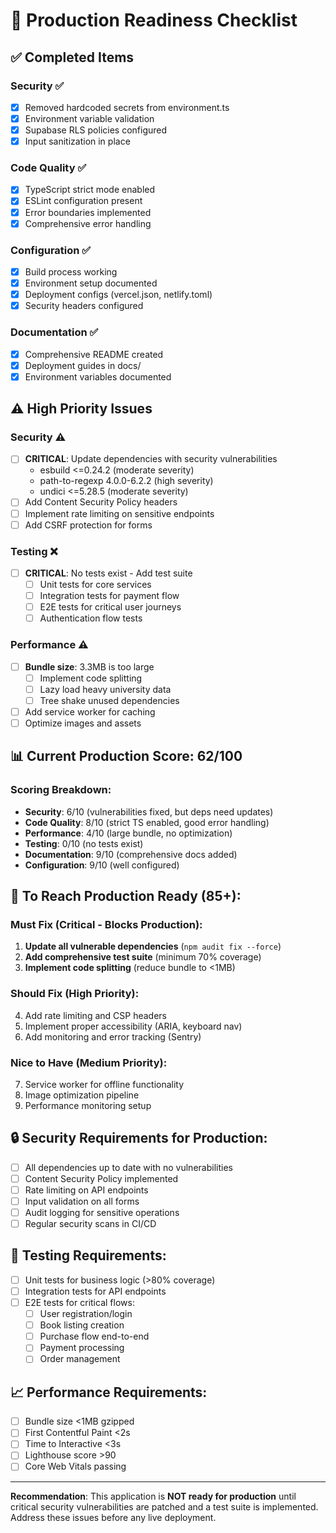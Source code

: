# 🚀 Production Readiness Checklist

## ✅ Completed Items

### Security ✅
- [x] Removed hardcoded secrets from environment.ts
- [x] Environment variable validation
- [x] Supabase RLS policies configured
- [x] Input sanitization in place

### Code Quality ✅
- [x] TypeScript strict mode enabled
- [x] ESLint configuration present
- [x] Error boundaries implemented
- [x] Comprehensive error handling

### Configuration ✅  
- [x] Build process working
- [x] Environment setup documented
- [x] Deployment configs (vercel.json, netlify.toml)
- [x] Security headers configured

### Documentation ✅
- [x] Comprehensive README created
- [x] Deployment guides in docs/
- [x] Environment variables documented

## ⚠️ High Priority Issues

### Security ⚠️
- [ ] **CRITICAL**: Update dependencies with security vulnerabilities
  - esbuild <=0.24.2 (moderate severity)
  - path-to-regexp 4.0.0-6.2.2 (high severity)  
  - undici <=5.28.5 (moderate severity)
- [ ] Add Content Security Policy headers
- [ ] Implement rate limiting on sensitive endpoints
- [ ] Add CSRF protection for forms

### Testing ❌ 
- [ ] **CRITICAL**: No tests exist - Add test suite
  - [ ] Unit tests for core services
  - [ ] Integration tests for payment flow
  - [ ] E2E tests for critical user journeys
  - [ ] Authentication flow tests

### Performance ⚠️
- [ ] **Bundle size**: 3.3MB is too large
  - [ ] Implement code splitting
  - [ ] Lazy load heavy university data
  - [ ] Tree shake unused dependencies
- [ ] Add service worker for caching
- [ ] Optimize images and assets

## 📊 Current Production Score: **62/100**

### Scoring Breakdown:
- **Security**: 6/10 (vulnerabilities fixed, but deps need updates)
- **Code Quality**: 8/10 (strict TS enabled, good error handling) 
- **Performance**: 4/10 (large bundle, no optimization)
- **Testing**: 0/10 (no tests exist)
- **Documentation**: 9/10 (comprehensive docs added)
- **Configuration**: 9/10 (well configured)

## 🎯 To Reach Production Ready (85+):

### Must Fix (Critical - Blocks Production):
1. **Update all vulnerable dependencies** (`npm audit fix --force`)
2. **Add comprehensive test suite** (minimum 70% coverage)
3. **Implement code splitting** (reduce bundle to <1MB)

### Should Fix (High Priority):
4. Add rate limiting and CSP headers
5. Implement proper accessibility (ARIA, keyboard nav)
6. Add monitoring and error tracking (Sentry)

### Nice to Have (Medium Priority):  
7. Service worker for offline functionality
8. Image optimization pipeline
9. Performance monitoring setup

## 🔒 Security Requirements for Production:

- [ ] All dependencies up to date with no vulnerabilities
- [ ] Content Security Policy implemented
- [ ] Rate limiting on API endpoints  
- [ ] Input validation on all forms
- [ ] Audit logging for sensitive operations
- [ ] Regular security scans in CI/CD

## 🧪 Testing Requirements:

- [ ] Unit tests for business logic (>80% coverage)
- [ ] Integration tests for API endpoints
- [ ] E2E tests for critical flows:
  - [ ] User registration/login
  - [ ] Book listing creation
  - [ ] Purchase flow end-to-end
  - [ ] Payment processing
  - [ ] Order management

## 📈 Performance Requirements:

- [ ] Bundle size <1MB gzipped
- [ ] First Contentful Paint <2s
- [ ] Time to Interactive <3s
- [ ] Lighthouse score >90
- [ ] Core Web Vitals passing

---

**Recommendation**: This application is **NOT ready for production** until critical security vulnerabilities are patched and a test suite is implemented. Address these issues before any live deployment.
